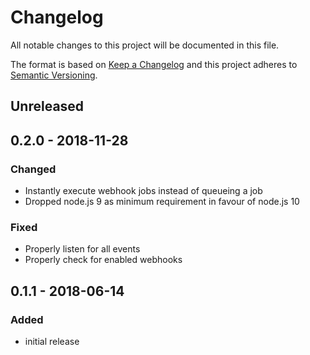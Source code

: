 # Changelog

All notable changes to this project will be documented in this file.

The format is based on [Keep a Changelog](http://keepachangelog.com/en/1.0.0/)
and this project adheres to [Semantic Versioning](http://semver.org/spec/v2.0.0.html).

## Unreleased

## 0.2.0 - 2018-11-28

### Changed

- Instantly execute webhook jobs instead of queueing a job
- Dropped node.js 9 as minimum requirement in favour of node.js 10

### Fixed

- Properly listen for all events
- Properly check for enabled webhooks

## 0.1.1 - 2018-06-14

### Added

- initial release
